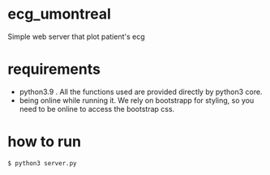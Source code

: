 # ecg_umontreal

Simple web server that plot patient's ecg

# requirements

- python3.9 . All the functions used are provided directly by python3 core.
- being online while running it. We rely on bootstrapp for styling, so you need to be online to access the bootstrap css.

# how to run

    $ python3 server.py
